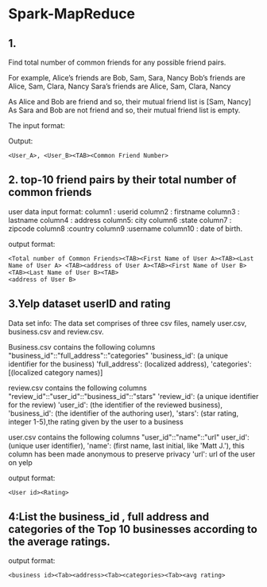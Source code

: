 # Spark-MapReduce


## 1. 
Find total number of common friends for any possible friend pairs.

For example,
Alice’s friends are Bob, Sam, Sara, Nancy Bob’s friends are Alice, Sam, Clara, Nancy Sara’s friends are Alice, Sam, Clara, Nancy

As Alice and Bob are friend and so, their mutual friend list is [Sam, Nancy]
As Sara and Bob are not friend and so, their mutual friend list is empty. 

The input format:
<User><TAB><Friends>

Output: 
```
<User_A>, <User_B><TAB><Common Friend Number> 
 ```

## 2. top-10 friend pairs by their total number of common friends

user data input format:
column1 : userid
column2 : firstname 
column3 : lastname 
column4 : address 
column5: city 
column6 :state 
column7 : zipcode 
column8 :country 
column9 :username
column10 : date of birth.

output format:
```
<Total number of Common Friends><TAB><First Name of User A><TAB><Last Name of User A> <TAB><address of User A><TAB><First Name of User B><TAB><Last Name of User B><TAB>
<address of User B>
```

## 3.Yelp dataset userID and rating

Data set info:
The data set comprises of three csv files, namely user.csv, business.csv and review.csv.  

Business.csv contains the following columns "business_id"::"full_address"::"categories"
'business_id': (a unique identifier for the business)
'full_address': (localized address), 
'categories': [(localized category names)]  

review.csv contains the following columns "review_id"::"user_id"::"business_id"::"stars"
 'review_id': (a unique identifier for the review)
 'user_id': (the identifier of the reviewed business), 
 'business_id': (the identifier of the authoring user), 
 'stars': (star rating, integer 1-5),the rating given by the user to a business

user.csv contains the following columns "user_id"::"name"::"url"
user_id': (unique user identifier), 
'name': (first name, last initial, like 'Matt J.'), this column has been made anonymous to preserve privacy 
'url': url of the user on yelp

output format:
```
<User id><Rating>
```


## 4:List the  business_id , full address and categories of the Top 10 businesses according to the average ratings.  

output format:

```
<business id><Tab><address><Tab><categories><Tab><avg rating>
```


